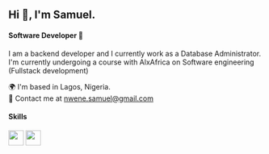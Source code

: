 <H2>Hi 👋, I'm Samuel.</H2>

<H4>Software Developer 🚀</H4>

I am a backend developer and I currently work as a Database Administrator. 
I'm currently undergoing a course with AlxAfrica on Software engineering (Fullstack development)

🌍 I'm based in Lagos, Nigeria. <BR>
📧 Contact me at nwene.samuel@gmail.com

<H4>Skills</H4>

<a><img align="center" src="https://cdn-icons-png.flaticon.com/128/5968/5968350.png" height="30" /></a>
<a><img align="center" src="https://cdn-icons-png.flaticon.com/512/3665/3665923.png" height="30" /></a>

  
